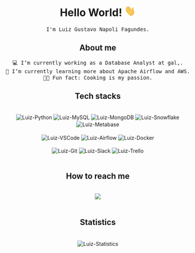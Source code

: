 <h1 align="center"> Hello World! <img src="https://raw.githubusercontent.com/ABSphreak/ABSphreak/master/gifs/Hi.gif" width="30px" height="30px"></h1>
<p align="center">
  <samp>
I'm Luiz Gustavo Napoli Fagundes. 
  </samp>
<br>
  
<h2 align="center"> About me </h2>
<p align="center">
  <samp>
💻 I’m currently working as a Database Analyst at gal,.
<br>
📘 I’m currently learning more about Apache Airflow and AWS.
<br>
👨‍🍳 Fun fact: Cooking is my passion.
  </samp>
<br>

<h2 align="center"> Tech stacks </h2>
<div align="center" style="display: inline_block"><br>
  <img align="center" alt="Luiz-Python" src="https://img.shields.io/badge/Python-3776AB?style=for-the-badge&logo=python&logoColor=white">
  <img align="center" alt="Luiz-MySQL" src="https://img.shields.io/badge/MySQL-00000F?style=for-the-badge&logo=mysql&logoColor=white">  
  <img align="center" alt="Luiz-MongoDB" src="https://img.shields.io/badge/MongoDB-4EA94B?style=for-the-badge&logo=mongodb&logoColor=white">
  <img align="center" alt="Luiz-Snowflake" src="https://img.shields.io/badge/snowflake-%2356B9EB.svg?&style=for-the-badge&logo=snowflake&logoColor=black">
  <img align="center" alt="Luiz-Metabase" src="https://img.shields.io/badge/Metabase-%2320B8E5.svg?&style=for-the-badge&logo=tencent%20weibo&logoColor=white"/>
<br><br>
  <img align="center" alt="Luiz-VSCode" src="https://img.shields.io/badge/Visual_Studio_Code-0078D4?style=for-the-badge&logo=visual%20studio%20code&logoColor=white">
  <img align="center" alt="Luiz-Airflow" src="https://img.shields.io/badge/Airflow-017CEE?style=for-the-badge&logo=Apache%20Airflow&logoColor=white">
  <img align="center" alt="Luiz-Docker" src="https://img.shields.io/badge/Docker-0078D4?style=for-the-badge&logo=Docker&logoColor=white">
<br><br>
  <img align="center" alt="Luiz-Git" src="https://img.shields.io/badge/GIT-E44C30?style=for-the-badge&logo=git&logoColor=white">
  <img align="center" alt="Luiz-Slack" src="https://img.shields.io/badge/Slack-4A154B?style=for-the-badge&logo=slack&logoColor=white">
  <img align="center" alt="Luiz-Trello" src="https://img.shields.io/badge/Trello-0052CC?style=for-the-badge&logo=trello&logoColor=white">
</div>  
<br>
   
<h2 align="center"> How to reach me </h2>
<br>
<div align="center"> 
  <a align="center" href="https://www.linkedin.com/in/luiz-gustavo-fagundes/" target="_blank"><img src="https://img.shields.io/badge/-LinkedIn-%230077B5?style=for-the-badge&logo=linkedin&logoColor=white" target="_blank"></a> 
</div>
<br>

<h2 align="center"> Statistics </h2>
<br>
<div align="center"> 
 <img align="center" alt="Luiz-Statistics" src="https://github-readme-stats.vercel.app/api?username=luizgnf&theme=blue-green">
</div>
<br>


